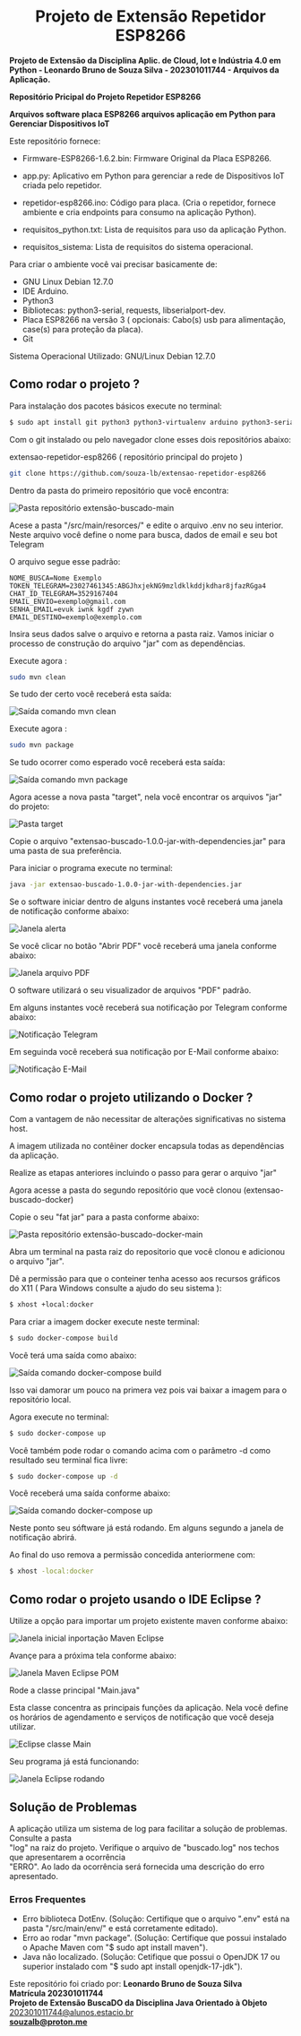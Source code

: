 <h1 align=center>Projeto de Extensão Repetidor ESP8266</h1>

<b>Projeto de Extensão da Disciplina Aplic. de Cloud, Iot e Indústria 4.0 em Python - Leonardo Bruno de Souza Silva - 202301011744 - Arquivos da Aplicação.</b>

<b>Repositório Pricipal do Projeto Repetidor ESP8266</b>

<b>Arquivos software placa ESP8266 arquivos aplicação em Python para Gerenciar Dispositivos IoT</b>

Este repositório fornece:

* Firmware-ESP8266-1.6.2.bin: Firmware Original da Placa ESP8266.

* app.py: Aplicativo em Python para gerenciar a rede de Dispositivos IoT criada pelo repetidor.

* repetidor-esp8266.ino: Código para placa. (Cria o repetidor, fornece ambiente e cria endpoints para consumo na aplicação Python).

* requisitos_python.txt: Lista de requisitos para uso da aplicação Python.

* requisitos_sistema: Lista de requisitos do sistema operacional. 

Para criar o ambiente você vai precisar basicamente de:

* GNU Linux Debian 12.7.0
* IDE Arduino.
* Python3
* Bibliotecas: python3-serial, requests, libserialport-dev.
* Placa ESP8266 na versão 3 ( opcionais: Cabo(s) usb para alimentação, case(s) para proteção da placa).
* Git

Sistema Operacional Utilizado:  GNU/Linux Debian 12.7.0  


<h2>Como rodar o projeto ?</h2>

Para instalação dos pacotes básicos 
execute no terminal:

```bash
$ sudo apt install git python3 python3-virtualenv arduino python3-serial libserialport-dev
```

Com o git instalado ou pelo navegador clone esses dois repositórios abaixo:

extensao-repetidor-esp8266 ( repositório principal do projeto )
```bash
git clone https://github.com/souza-lb/extensao-repetidor-esp8266
```

Dentro da pasta do primeiro repositório que você encontra:  

![Pasta repositório extensão-buscado-main](/imagens/arquivos-repositorio.png)  

Acese a pasta "/src/main/resorces/" e edite o arquivo .env no seu interior.  
Neste arquivo você define o nome para busca, dados de email e seu bot Telegram  

O arquivo segue esse padrão:

```
NOME_BUSCA=Nome Exemplo
TOKEN_TELEGRAM=23027461345:ABGJhxjekNG9mzldklkddjkdhar8jfazRGga4
CHAT_ID_TELEGRAM=3529167404
EMAIL_ENVIO=exemplo@gmail.com
SENHA_EMAIL=evuk iwnk kgdf zywn
EMAIL_DESTINO=exemplo@exemplo.com
```
Insira seus dados salve o arquivo e retorna a pasta raiz. Vamos iniciar o processo de construção do arquivo "jar" com as dependências.

Execute agora :

```bash
sudo mvn clean
```
Se tudo der certo você receberá esta saída:  

![Saída comando mvn clean](/imagens/mvn-clean.png)  

Execute agora :

```bash
sudo mvn package
```

Se tudo ocorrer como esperado você receberá esta saída:  

![Saída comando mvn package](/imagens/mvn-package.png)  

Agora acesse a nova pasta "target", nela você encontrar os arquivos "jar" do projeto:  

![Pasta target](/imagens/pasta-target.png)  

Copie o arquivo "extensao-buscado-1.0.0-jar-with-dependencies.jar" para uma pasta de sua preferência.  

Para iniciar o programa execute no terminal:  

```bash
java -jar extensao-buscado-1.0.0-jar-with-dependencies.jar
```

Se o software iniciar dentro de alguns instantes você receberá uma janela de notificação conforme abaixo:  

![Janela alerta](/imagens/janela-alerta-app.png)  

Se você clicar no botão "Abrir PDF" você receberá uma janela conforme abaixo:  

![Janela arquivo PDF](/imagens/janela-arquivo-pdf-do.png)  

O software utilizará o seu visualizador de arquivos "PDF" padrão.

Em alguns instantes você receberá sua notificação por Telegram conforme abaixo:  

![Notificação Telegram](/imagens/notificacao-telegram.png)


Em seguinda você receberá sua notificação por E-Mail conforme abaixo:  

![Notificação E-Mail](/imagens/notificacao-email.png)  


<h2>Como rodar o projeto utilizando o Docker ?</h2>  

Com a vantagem de não necessitar de alterações significativas no sistema host.<p>
A imagem utilizada no contêiner docker encapsula todas as dependências da aplicação.  


Realize as etapas anteriores incluindo o passo para gerar o arquivo "jar"

Agora acesse a pasta do segundo repositório que você clonou (extensao-buscado-docker)

Copie o seu "fat jar" para a pasta conforme abaixo:  

![Pasta repositório extensão-buscado-docker-main](/imagens/pasta-extensao-buscado-docker-main.png)  

Abra um terminal na pasta raiz do repositorio que você clonou e adicionou o arquivo "jar".

Dê a permissão para que o conteiner tenha acesso aos recursos gráficos do X11 ( Para Windows consulte a ajudo do seu sistema ):

```bash
$ xhost +local:docker
```

Para criar a imagem docker execute neste terminal:  

```bash
$ sudo docker-compose build
```

Você terá uma saída como abaixo:  

![Saída comando docker-compose build](/imagens/docker-compose-build.png)  

Isso vai damorar um pouco na primera vez pois vai baixar a imagem para o repositório local.

Agora execute no terminal:

```bash
$ sudo docker-compose up
```
Você também pode rodar o comando acima com o parâmetro -d como resultado seu terminal fica livre:

```bash
$ sudo docker-compose up -d
```

Você receberá uma saída conforme abaixo:  

![Saída comando docker-compose up](/imagens/docker-compose-up.png)  

Neste ponto seu sóftware já está rodando. Em alguns segundo a janela de notificação abrirá.

Ao final do uso remova a permissão concedida anteriormene com:

```bash
$ xhost -local:docker
```

<h2>Como rodar o projeto usando o IDE Eclipse ?</h2>

Utilize a opção para importar um projeto existente maven conforme abaixo:  

![Janela inicial inportação Maven Eclipse](/imagens/eclipse-projeto-maven-existente.png)  

Avançe para a próxima tela conforme abaixo:  

![Janela Maven Eclipse POM](/imagens/eclipse-projeto-maven-existente-pom.png)  

Rode a classe principal "Main.java"  

Esta classe concentra as principais funções da aplicação. Nela você define os horários de agendamento e serviços de notificação que você deseja utilizar.  

![Eclipse classe Main](/imagens/classe-main-eclipse.png)  

Seu programa já está funcionando:  

![Janela Eclipse rodando](/imagens/classe-main-eclipse-rodando.png)  

<h2>Solução de Problemas</h2>  

A aplicação utiliza um sistema de log para facilitar a solução de problemas. Consulte a pasta  
"log" na raiz do projeto. Verifique o arquivo de "buscado.log" nos techos que apresentarem a ocorrência  
"ERRO". Ao lado da ocorrência será fornecida uma descrição do erro apresentado.  

<h3>Erros Frequentes</h3>

* Erro biblioteca DotEnv. (Solução: Certifique que o arquivo ".env" está na pasta "/src/main/env/" e está corretamente editado).
* Erro ao rodar "mvn package". (Solução: Certifique que possui instalado o Apache Maven com "$ sudo apt install maven").
* Java não localizado. (Solução: Cetifique que possui o OpenJDK 17 ou superior instalado com "$ sudo apt install openjdk-17-jdk").



Este repositório foi criado por: <b>Leonardo Bruno de Souza Silva</b><br>
<b>Matrícula 202301011744</b><br>
<b>Projeto de Extensão BuscaDO da Disciplina Java Orientado à Objeto</b><br>
202301011744@alunos.estacio.br<br>
<b>souzalb@proton.me</b>

